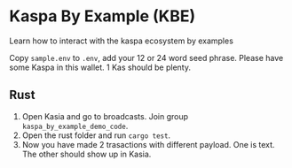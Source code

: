 # Kaspa By Example (KBE)
Learn how to interact with the kaspa ecosystem by examples

Copy `sample.env` to `.env`, add your 12 or 24 word seed phrase. Please have some Kaspa in this wallet. 1 Kas should be plenty.

## Rust
1. Open Kasia and go to broadcasts. Join group `kaspa_by_example_demo_code`.
1. Open the rust folder and run `cargo test`.
1. Now you have made 2 trasactions with different payload. One is text. The other should show up in Kasia.
